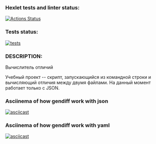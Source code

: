 ### Hexlet tests and linter status:
[![Actions Status](https://github.com/StEvseeva/python-project-50/workflows/hexlet-check/badge.svg)](https://github.com/StEvseeva/python-project-50/actions)

### Tests status:
[![tests](https://github.com/StEvseeva/python-project-50/actions/workflows/tests.yml/badge.svg)](https://github.com/StEvseeva/python-project-50/actions/workflows/tests.yml)

### DESCRIPTION:

Вычислитель отличий

Учебный проект -- скрипт, запускающийся из командной строки и вычисляющий отличия между двумя файлами. На данный момент работает только с JSON.

### Asciinema of how gendiff work with json
[![asciicast](https://asciinema.org/a/520311.svg)](https://asciinema.org/a/520311)

### Asciinema of how gendiff work with yaml
[![asciicast](https://asciinema.org/a/520310.svg)](https://asciinema.org/a/520310)
